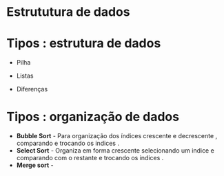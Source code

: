 # Estrututura de dados 

# Tipos : estrutura de dados

* Pilha 

* Listas

* Diferenças 

# Tipos : organização de dados 

* **Bubble Sort** - Para organização dos índices crescente e decrescente , comparando e trocando os indices .
* **Select Sort** - Organiza em forma crescente selecionando um indice e comparando com o restante e trocando os indices .
* **Merge sort**  - 


